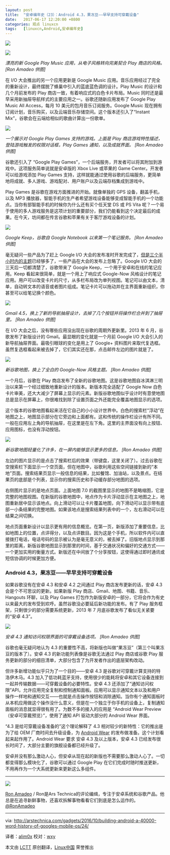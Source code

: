 ```yaml
---
layout: post
title:	"安卓编年史（23）：Android 4.3，果冻豆——早早支持可穿戴设备"
date:	2017-06-17 12:20:00 +0800 
categories:	观点 linuxcn 
tags:	[linuxcn,Android,安卓编年史]
---
```



![](/Asserts/Images/album/201706/17/121243fsvwnn676wy8no8o.jpg)


![](/Asserts/Images/album/201706/17/121358h51m3mftcmc5uls3.jpg)


*漂亮的新 Google Play Music 应用，从电子风格转向完美契合 Play 商店的风格。 [Ron Amadeo 供图]*


在 I/O 大会推出的另一个应用更新是 Google Music 应用。音乐应用经过了完全的重新设计，最终摆脱了蜂巢中引入的蓝底蓝色调的设计。Play Music 的设计和几个月前发布的 Play 商店一致，有着响应式的白色卡片布局。Music 同时还是最早采用新抽屉导航样式的主要应用之一。谷歌还随新应用发布了 Google Play Music All Access，每月 10 美元的包月音乐订阅服务。Google Music 现在拥有订阅计划，音乐购买，以及云端音乐存储空间。这个版本还引入了“Instant Mix”，谷歌会在云端给相似的歌曲计算出一份歌单。


![](/Asserts/Images/album/201706/17/121435ka1vfv19uqvy1bq9.jpg)


*一个展示对 Google Play Games 支持的游戏。上面是 Play 商店游戏特性描述，登陆游戏触发的权限对话框，Play Games 通知，以及成就界面。 [Ron Amadeo 供图]*


谷歌还引入了 “Google Play Games”，一个后端服务，开发者可以将其附加到游戏中。这项服务简单说就是安卓版的 Xbox Live 或苹果的 Game Center。开发者可以给游戏添加 Play Games 支持，这样就能通过使用谷歌的后端服务，更简单地将成就、多人游戏、游戏配对、用户账户以及云端存档集成到游戏中。


Play Games 是谷歌在游戏方面推进的开始。就像单独的 GPS 设备，翻盖手机，以及 MP3 播放器，智能手机的生产者希望游戏设备能够变成智能手机的一个功能点。当你有部智能手机的时候你为什么还有买个任天堂 DS 或 PS Vita 呢？一个易于使用的多人游戏服务是这项计划的重要部分，我们仍能看到这个决定最后的成果。在今天，坊间都在传言谷歌和苹果有关于客厅游戏设备的计划。


![](/Asserts/Images/album/201706/17/121523sz0vhfyfshhvee4v.jpg)


*Google Keep，谷歌自 Google Notebook 以来第一个笔记服务。 [Ron Amadeo 供图]*


毫无疑问一些产品为了赶上 Google I/O 大会的发布准时开发完成了，[但是三个半小时内的主题](http://live.arstechnica.com/liveblog-google-io-2013-keynote/)已经够多了，一些产品在大会的发布上忽略了。Google I/O 大会的三天后一切都清楚了，谷歌带来了 Google Keep，一个用于安卓和在线的笔记应用。Keep 看起来很简单，就是一个用上了响应式 Google-Now 风格设计的笔记应用。用户可以改变卡片的尺寸，从多栏布局改为单列视图。笔记可以由文本，清单，自动转文本的语音或者图片组成。笔记卡片可以拖动并在主界面重新组织，你甚至可以给笔记换个颜色。


![](/Asserts/Images/album/201706/17/121555k9rq18jcgn4414ig.jpg)


*Gmail 4.5，换上了新的导航抽屉设计，去掉了几个按钮并将操作栏合并到了抽屉里。 [Ron Amadeo 供图]*


在 I/O 大会之后，没有哪些应用没出现在谷歌的周期外更新里。2013 年 6 月，谷歌发布了新版设计的 Gmail。最显眼的变化就是一个月前 Google I/O 大会引入的新导航抽屉界面。最吸引眼球的变化是用上了 Google+ 资料图片来取代复选框。虽然复选框看起来被去掉了，它们其实还在那，点击邮件左边的图片就是了。


![](/Asserts/Images/album/201706/17/121628bms32k6ns6n20mis.jpg)


*新谷歌地图，换上了全白的 Google-Now 风格主题。 [Ron Amadeo 供图]*


一个月后，谷歌在 Play 商店发布了全新的谷歌地图。这是谷歌地图自冰淇淋三明治以来第一个经过细致地重新设计的版本。新版本完全适配了 Google Now 白色卡片审美，还大大减少了屏幕上显示的元素。新版谷歌地图似乎设计时有意使地图总是显示在屏幕上，你很难找到除了设置页面之外还能完全覆盖地图显示的选项。


这个版本的谷歌地图看起来活在它自己的小小设计世界中。白色的搜索栏“浮动”在地图之上，地图显示部分在它旁边和上面都有。这和传统的操作栏设计有所不同。一般在应用左上角的导航抽屉，在这里是在左下角。这里的主界面没有向上按钮、应用图标，也没有浮动按钮。


![](/Asserts/Images/album/201706/17/121702huuhuwujpjzbihhk.jpg)


*新谷歌地图轻量化了许多，在一屏内能够显示更多的信息。 [Ron Amadeo 供图]*


左边的图片显示的是点击了搜索栏后的效果（带键盘，这里关闭了）。过去谷歌在空搜索栏下面显示一个空页面，但在地图中，谷歌利用这些空间链接到新的“本地”页面。搜索结果页显示一般信息的结果，比如餐馆、加油站，以及景点。在结果页的底部是个列表，显示你的搜索历史和手动缓存部分地图的选项。


右侧图片显示的是地点页面。上面地图 7.0 的截图里显示的地图不是略缩图，它是完整的地图视图。在新版的谷歌地图中，地点作为卡片浮动显示在主地图之上，地图重新居中显示该地点。向上滑动可以让卡片覆盖地图，向下滑动可以显示带有底部一小条结果的完整地图。如果该地点是搜索结果列表中的一个，左右滑动可以在结果之间切换。


地点页面重新设计以显示更有用的信息概览。在第一页，新版添加了重要信息，比如地图上的位置，点评得分，以及点评数目。因为这是个手机，所以软件内可以直接拨打电话，电话号码的显示被认为是毫无意义的，被去掉了。旧版地点显示到那里的距离，新版谷歌地图显示到那里的时间，基于交通状况和偏好的交通方式——一个更加实用的衡量方式。新版还在中间放了个分享按钮，这使得通过即时通讯或短信协调的时候更加方便。


### Android 4.3，果冻豆——早早支持可穿戴设备


如果谷歌没有在安卓 4.3 和安卓 4.2 之间通过 Play 商店发布更新的话，安卓 4.3 会是个不可思议的更新。如果新版 Play 商店、Gmail、地图、书籍、音乐、Hangouts 环聊，以及 Play Games 打包作为新版安卓的一部分，它将会作为有史以来最大的发布受到欢呼。虽然谷歌没必要延后新功能的发布。有了 Play 服务框架，只剩很少的部分需要系统更新，2013 年 7 月底谷歌发布了看似无关紧要的“安卓 4.3”。


![](/Asserts/Images/album/201706/17/121733pfcrm1fumccxmvwe.jpg)


*安卓 4.3 通知访问权限界面的可穿戴设备选项。 [Ron Amadeo 供图]*


谷歌也毫无疑问地认为 4.3 的重要性不高，将新版也叫做“果冻豆”（第三个叫果冻豆的版本了）。安卓 4.3 的新功能列表像是谷歌无法通过 Play 商店或谷歌 Play 服务更新的部分的细目清单，大部分包含了为开发者作出的底层架构改动。


但许多新增功能似乎只为了一个目的——安卓 4.3 是谷歌对可穿戴计算支持的特洛伊木马。4.3 加入了低功耗蓝牙支持，使用很少的能耗将安卓和其它设备连接到一起并传输数据——可穿戴设备的必要特性。安卓 4.3 还添加了“通知访问权限”API，允许应用完全复制和控制通知面板。应用可以显示通知文本以及和用户操作一样地和通知交互——也就是点击操作按钮和消除通知。当你有个通知面板时从本机应用做这个操作没什么意义，但是在一个独立于你手机的设备上，复制通知面板的消息就显得很有用了。为数不多的接入的应用是 “Android Wear Preview（安卓可穿戴预览）”，使用了通知 API 驱动大部分的 Android Wear 界面。


“4.3 是给可穿戴设备准备的”这个理论解释了 4.3 相对较少的新特性：它的推出是为了给 OEM 厂商时间去升级设备，为 [Android Wear](http://arstechnica.com/gadgets/2014/03/in-depth-with-android-wear-googles-quantum-leap-of-a-smartwatch-os/) 的发布做准备。这个计划看起来起作用了。Android Wear 要求 安卓 4.3 及以上版本，安卓 4.3 已经发布很长时间了，大部分主要的旗舰设备都已经升级了。


安卓并没有那么激动人心，但安卓从现在起的新版也不需要那么激动人心了。一切都变得那么模块化了，谷歌可以通过 Google Play 在它们完成时随时推送更新，不用再作为一个大系统更新来更新这么多组件。




---


![](/Asserts/Images/album/201706/17/122014oh088gt7ppgbgv32.jpg)


[Ron Amadeo](http://arstechnica.com/author/ronamadeo) / Ron是Ars Technica的评论编缉，专注于安卓系统和谷歌产品。他总是在追寻新鲜事物，还喜欢拆解事物看看它们到底是怎么运作的。[@RonAmadeo](https://twitter.com/RonAmadeo)




---


via: <http://arstechnica.com/gadgets/2016/10/building-android-a-40000-word-history-of-googles-mobile-os/24/>


译者：[alim0x](https://github.com/alim0x) 校对：[wxy](https://github.com/wxy)


本文由 [LCTT](https://github.com/LCTT/TranslateProject) 原创翻译，[Linux中国](http://linux.cn/) 荣誉推出
